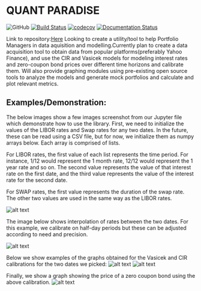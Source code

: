 # QUANT PARADISE 
![GitHub](https://img.shields.io/github/license/Naman-Goyal/COMS4995?style=flat-square)
[![Build Status](https://travis-ci.org/Naman-Goyal/Quant-paradise.svg?branch=master)](https://travis-ci.org/Naman-Goyal/Quant-paradise)
[![codecov](https://codecov.io/gh/Naman-Goyal/Quant-paradise/branch/master/graph/badge.svg?token=A04BI6DMPU)](undefined)
[![Documentation Status](https://readthedocs.org/projects/quant-paradise/badge/?version=latest)](https://quant-paradise.readthedocs.io/en/latest/?badge=latest)

Link to  repository:[Here](https://github.com/harshhacks/quantparadise)
Looking to create a utility/tool to help Portfolio Managers in data aquisition and modelling.Currently plan to create a data acquisition tool to obtain data from popular platforms(preferably Yahoo Finance), and use the CIR and Vasicek models for modeling interest rates and zero-coupon bond prices over different time horizons and calibrate them. Will also provide graphing modules using pre-existing open source tools to analyze the models and generate mock portfolios and calculate and plot relevant metrics.


## Examples/Demonstration:

The below images show a few images screenshot from our Jupyter file which demonstrate how to use the library. First, we need to initialize the values of the LIBOR rates and Swap rates for any two dates. In the future, these can be read using a CSV file, but for now, we initialize them as numpy arrays below. Each array is comprised of lists. 

For LIBOR rates, the first value of each list represents the time period. For instance, 1/12 would represent the 1 month rate, 12/12 would represent the 1 year rate and so on. 
The second value represents the value of that interest rate on the first date, and the third value represents the value of the interest rate for the second date. 

For SWAP rates, the first value represents the duration of the swap rate. The other two values are used in the same way as the LIBOR rates. 


![alt text](https://github.com/Naman-Goyal/Quantparadise/blob/master/1.PNG?raw=true)

The image below shows interpolation of rates between the two dates. For this example, we calibrate on half-day periods but these can be adjusted according to need and precision. 

![alt text](https://github.com/Naman-Goyal/Quantparadise/blob/master/2.PNG?raw=true)

Below we show examples of the graphs obtained for the Vasicek and CIR calibrations for the two dates we picked:
![alt text](https://github.com/Naman-Goyal/Quantparadise/blob/master/VASEICK_first_date.png?raw=true)
![alt text](https://github.com/Naman-Goyal/Quantparadise/blob/master/CIR_first_date.png?raw=true)

Finally, we show a graph showing the price of a zero coupon bond using the above calibration. 
![alt text](https://github.com/Naman-Goyal/Quantparadise/blob/master/CIR_results_comparison.png?raw=true)



